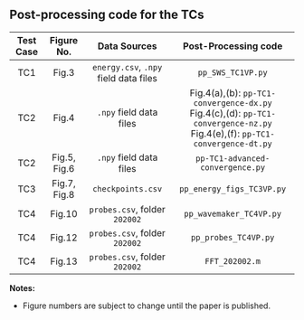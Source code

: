 ## Post-processing code for the TCs

| Test Case| Figure No. | Data Sources | Post-Processing code  |
|  :----:  |  :----:    |    :----:    |      :----:           |
|   TC1    |   Fig.3    |  `energy.csv`, `.npy` field data files | `pp_SWS_TC1VP.py` |
|   TC2    |   Fig.4    |  `.npy` field data files | Fig.4(a),(b): `pp-TC1-convergence-dx.py`<br> Fig.4(c),(d): `pp-TC1-convergence-nz.py`<br> Fig.4(e),(f): `pp-TC1-convergence-dt.py`  |
|   TC2    |   Fig.5, Fig.6    |  `.npy` field data files |  `pp-TC1-advanced-convergence.py` |
|   TC3    |   Fig.7, Fig.8 |  `checkpoints.csv` | `pp_energy_figs_TC3VP.py` |
|   TC4    |   Fig.10    |  `probes.csv`, folder `202002` | `pp_wavemaker_TC4VP.py`  |
|   TC4    |   Fig.12   |  `probes.csv`, folder `202002` | `pp_probes_TC4VP.py`  |
|   TC4    |   Fig.13   |  `probes.csv`, folder `202002` | `FFT_202002.m`  |

**Notes:**
- Figure numbers are subject to change until the paper is published.
